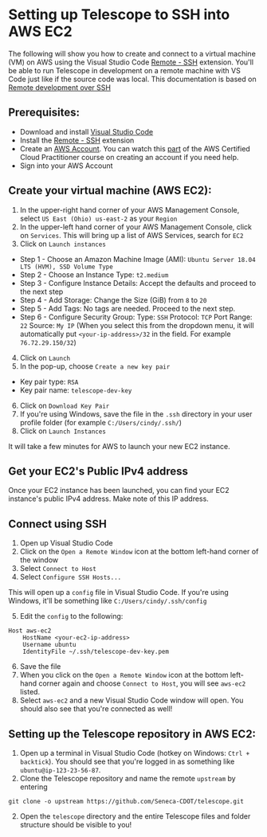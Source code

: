 # Setting up Telescope to SSH into AWS EC2

The following will show you how to create and connect to a virtual machine (VM) on AWS using the Visual Studio Code [Remote - SSH](https://marketplace.visualstudio.com/items?itemName=ms-vscode-remote.remote-ssh) extension. You'll be able to run Telescope in development on a remote machine with VS Code just like if the source code was local. This documentation is based on [Remote development over SSH](https://code.visualstudio.com/docs/remote/ssh-tutorial)

## Prerequisites:

- Download and install [Visual Studio Code](https://code.visualstudio.com/download)
- Install the [Remote - SSH](https://marketplace.visualstudio.com/items?itemName=ms-vscode-remote.remote-ssh) extension
- Create an [AWS Account](https://aws.amazon.com/). You can watch this [part](https://www.youtube.com/watch?v=3hLmDS179YE&t=10552s) of the AWS Certified Cloud Practitioner course on creating an account if you need help.
- Sign into your AWS Account

## Create your virtual machine (AWS EC2):

1. In the upper-right hand corner of your AWS Management Console, select `US East (Ohio) us-east-2` as your `Region`
2. In the upper-left hand corner of your AWS Management Console, click on `Services`. This will bring up a list of AWS Services, search for `EC2`
3. Click on `Launch instances`

- Step 1 - Choose an Amazon Machine Image (AMI): `Ubuntu Server 18.04 LTS (HVM), SSD Volume Type`
- Step 2 - Choose an Instance Type: `t2.medium`
- Step 3 - Configure Instance Details: Accept the defaults and proceed to the next step
- Step 4 - Add Storage: Change the Size (GiB) from `8` to `20`
- Step 5 - Add Tags: No tags are needed. Proceed to the next step.
- Step 6 - Configure Security Group:
  Type: `SSH`
  Protocol: `TCP`
  Port Range: `22`
  Source: `My IP` (When you select this from the dropdown menu, it will automatically put `<your-ip-address>/32` in the field. For example `76.72.29.150/32`)

4. Click on `Launch`
5. In the pop-up, choose `Create a new key pair`

- Key pair type: `RSA`
- Key pair name: `telescope-dev-key`

6. Click on `Download Key Pair`
7. If you're using Windows, save the file in the `.ssh` directory in your user profile folder (for example `C:/Users/cindy/.ssh/`)
8. Click on `Launch Instances`

It will take a few minutes for AWS to launch your new EC2 instance.

## Get your EC2's Public IPv4 address

Once your EC2 instance has been launched, you can find your EC2 instance's public IPv4 address. Make note of this IP address.

## Connect using SSH

1. Open up Visual Studio Code
2. Click on the `Open a Remote Window` icon at the bottom left-hand corner of the window
3. Select `Connect to Host`
4. Select `Configure SSH Hosts...`

This will open up a `config` file in Visual Studio Code. If you're using Windows, it'll be something like `C:/Users/cindy/.ssh/config`

5. Edit the `config` to the following:

```
Host aws-ec2
    HostName <your-ec2-ip-address>
    Username ubuntu
    IdentityFile ~/.ssh/telescope-dev-key.pem
```

6. Save the file
7. When you click on the `Open a Remote Window` icon at the bottom left-hand corner again and choose `Connect to Host`, you will see `aws-ec2` listed.
8. Select `aws-ec2` and a new Visual Studio Code window will open. You should also see that you're connected as well!

## Setting up the Telescope repository in AWS EC2:

1. Open up a terminal in Visual Studio Code (hotkey on Windows: `Ctrl + backtick`). You should see that you're logged in as something like `ubuntu@ip-123-23-56-87`.
2. Clone the Telescope repository and name the remote `upstream` by entering

```
git clone -o upstream https://github.com/Seneca-CDOT/telescope.git
```

2. Open the `telescope` directory and the entire Telescope files and folder structure should be visible to you!
